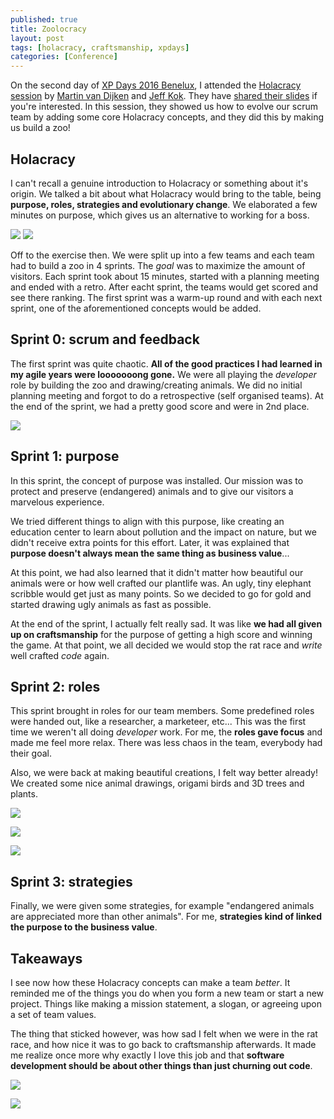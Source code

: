 ```yaml
---
published: true
title: Zoolocracy
layout: post
tags: [holacracy, craftsmanship, xpdays]
categories: [Conference]
---
```


On the second day of [XP Days 2016 Benelux](http://www.xpday.net/2016/), I attended the [Holacracy session](http://www.xpday.net/2016/friday/#session_456) by [Martin van Dijken](https://twitter.com/@sunsear) and [Jeff Kok](https://nl.linkedin.com/in/jeff-kok-7173903).
They have [shared their slides](https://docs.google.com/presentation/d/1Oq7hyYVO6ffE9L1IrLS6CPCQBk2kZhRRNlEdisw7ptc/edit#slide=id.p4) if you're interested.
In this session, they showed us how to evolve our scrum team by adding some core Holacracy concepts, and they did this by making us build a zoo!

## Holacracy

I can't recall a genuine introduction to Holacracy or something about it's origin.
We talked a bit about what Holacracy would bring to the table, being __purpose, roles, strategies and evolutionary change__.
We elaborated a few minutes on purpose, which gives us an alternative to working for a boss.

[![]({{site.url}}/public/assets/2016-12-04-zoolocracy/concepts.png)](https://docs.google.com/presentation/d/1Oq7hyYVO6ffE9L1IrLS6CPCQBk2kZhRRNlEdisw7ptc/edit#slide=id.p16)
[![]({{site.url}}/public/assets/2016-12-04-zoolocracy/concepts.png)](https://docs.google.com/presentation/d/1Oq7hyYVO6ffE9L1IrLS6CPCQBk2kZhRRNlEdisw7ptc/edit#slide=id.p16)

Off to the exercise then.
We were split up into a few teams and each team had to build a zoo in 4 sprints.
The _goal_ was to maximize the amount of visitors.
Each sprint took about 15 minutes, started with a planning meeting and ended with a retro.
After eacht sprint, the teams would get scored and see there ranking.
The first sprint was a warm-up round and with each next sprint, one of the aforementioned concepts would be added.

## Sprint 0: scrum and feedback 

The first sprint was quite chaotic.
__All of the good practices I had learned in my agile years were looooooong gone.__
We were all playing the _developer_ role by building the zoo and drawing/creating animals.
We did no initial planning meeting and forgot to do a retrospective (self organised teams).
At the end of the sprint, we had a pretty good score and were in 2nd place.

![]({{site.url}}/public/assets/2016-12-04-zoolocracy/zoo.jpg)

## Sprint 1: purpose

In this sprint, the concept of purpose was installed. Our mission was to protect and preserve (endangered) animals and to give our visitors a marvelous experience.

We tried different things to align with this purpose, like creating an education center to learn about pollution and the impact on nature, but we didn't receive extra points for this effort.
Later, it was explained that __purpose doesn't always mean the same thing as business value__...

At this point, we had also learned that it didn't matter how beautiful our animals were or how well crafted our plantlife was.
An ugly, tiny elephant scribble would get just as many points.
So we decided to go for gold and started drawing ugly animals as fast as possible.

At the end of the sprint, I actually felt really sad.
It was like __we had all given up on craftsmanship__ for the purpose of getting a high score and winning the game.
At that point, we all decided we would stop the rat race and _write_ well crafted _code_ again.

## Sprint 2: roles

This sprint brought in roles for our team members.
Some predefined roles were handed out, like a researcher, a marketeer, etc...
This was the first time we weren't all doing _developer_ work.
For me, the __roles gave focus__ and made me feel more relax.
There was less chaos in the team, everybody had their goal.
 
Also, we were back at making beautiful creations, I felt way better already!
We created some nice animal drawings, origami birds and 3D trees and plants.

![]({{site.url}}/public/assets/2016-12-04-zoolocracy/adopt.jpg)

![]({{site.url}}/public/assets/2016-12-04-zoolocracy/birds.jpg)

![]({{site.url}}/public/assets/2016-12-04-zoolocracy/plants.jpg)

## Sprint 3: strategies

Finally, we were given some strategies, for example "endangered animals are appreciated more than other animals".
For me, __strategies kind of linked the purpose to the business value__.

## Takeaways

I see now how these Holacracy concepts can make a team _better_.
It reminded me of the things you do when you form a new team or start a new project.
Things like making a mission statement, a slogan, or agreeing upon a set of team values.

The thing that sticked however, was how sad I felt when we were in the rat race, and how nice it was to go back to craftsmanship afterwards.
It made me realize once more why exactly I love this job and that __software development should be about other things than just churning out code__.

![]({{site.url}}/public/assets/2016-12-04-zoolocracy/almost-dead.jpg)

![]({{site.url}}/public/assets/2016-12-04-zoolocracy/palm-tree.jpg)
